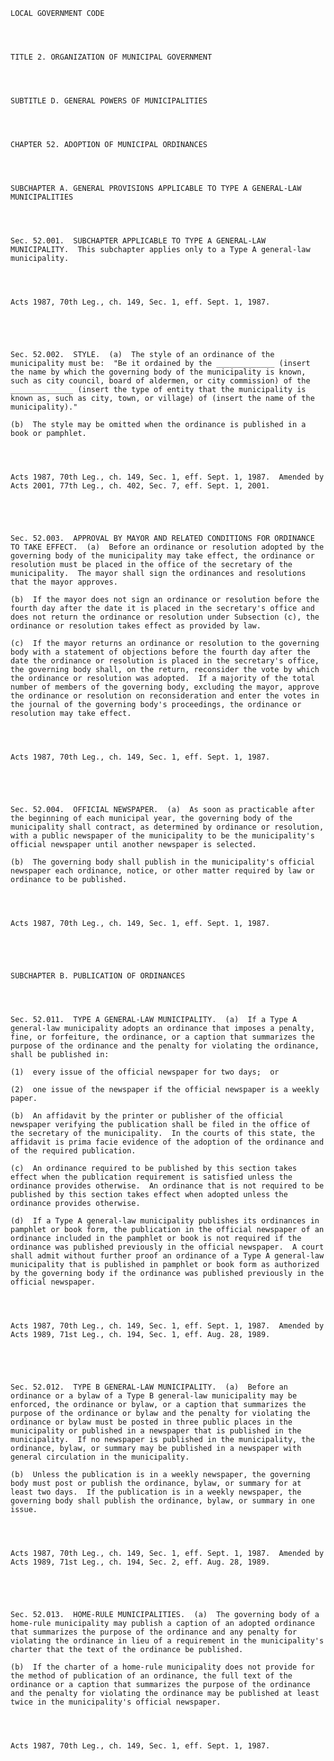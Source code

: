 ﻿
    
    
    	
    					
    
    
    LOCAL GOVERNMENT CODE
    
      
    
    
    TITLE 2. ORGANIZATION OF MUNICIPAL GOVERNMENT
    
      
    
    
    SUBTITLE D. GENERAL POWERS OF MUNICIPALITIES
    
      
    
    
    CHAPTER 52. ADOPTION OF MUNICIPAL ORDINANCES
    
      
    
    
    SUBCHAPTER A. GENERAL PROVISIONS APPLICABLE TO TYPE A GENERAL-LAW MUNICIPALITIES
    
      
    
    
    Sec. 52.001.  SUBCHAPTER APPLICABLE TO TYPE A GENERAL-LAW MUNICIPALITY.  This subchapter applies only to a Type A general-law municipality.
    
    
    
    
    Acts 1987, 70th Leg., ch. 149, Sec. 1, eff. Sept. 1, 1987.
    
    
    
    
    
    Sec. 52.002.  STYLE.  (a)  The style of an ordinance of the municipality must be:  "Be it ordained by the _____________ (insert the name by which the governing body of the municipality is known, such as city council, board of aldermen, or city commission) of the ______________ (insert the type of entity that the municipality is known as, such as city, town, or village) of (insert the name of the municipality)."
    
    (b)  The style may be omitted when the ordinance is published in a book or pamphlet.
    
    
    
    
    Acts 1987, 70th Leg., ch. 149, Sec. 1, eff. Sept. 1, 1987.  Amended by Acts 2001, 77th Leg., ch. 402, Sec. 7, eff. Sept. 1, 2001.
    
    
    
    
    
    Sec. 52.003.  APPROVAL BY MAYOR AND RELATED CONDITIONS FOR ORDINANCE TO TAKE EFFECT.  (a)  Before an ordinance or resolution adopted by the governing body of the municipality may take effect, the ordinance or resolution must be placed in the office of the secretary of the municipality.  The mayor shall sign the ordinances and resolutions that the mayor approves.
    
    (b)  If the mayor does not sign an ordinance or resolution before the fourth day after the date it is placed in the secretary's office and does not return the ordinance or resolution under Subsection (c), the ordinance or resolution takes effect as provided by law.
    
    (c)  If the mayor returns an ordinance or resolution to the governing body with a statement of objections before the fourth day after the date the ordinance or resolution is placed in the secretary's office, the governing body shall, on the return, reconsider the vote by which the ordinance or resolution was adopted.  If a majority of the total number of members of the governing body, excluding the mayor, approve the ordinance or resolution on reconsideration and enter the votes in the journal of the governing body's proceedings, the ordinance or resolution may take effect.
    
    
    
    
    Acts 1987, 70th Leg., ch. 149, Sec. 1, eff. Sept. 1, 1987.
    
    
    
    
    
    Sec. 52.004.  OFFICIAL NEWSPAPER.  (a)  As soon as practicable after the beginning of each municipal year, the governing body of the municipality shall contract, as determined by ordinance or resolution, with a public newspaper of the municipality to be the municipality's official newspaper until another newspaper is selected.
    
    (b)  The governing body shall publish in the municipality's official newspaper each ordinance, notice, or other matter required by law or ordinance to be published.
    
    
    
    
    Acts 1987, 70th Leg., ch. 149, Sec. 1, eff. Sept. 1, 1987.
    
    
    
    
    
    SUBCHAPTER B. PUBLICATION OF ORDINANCES
    
      
    
    
    Sec. 52.011.  TYPE A GENERAL-LAW MUNICIPALITY.  (a)  If a Type A general-law municipality adopts an ordinance that imposes a penalty, fine, or forfeiture, the ordinance, or a caption that summarizes the purpose of the ordinance and the penalty for violating the ordinance, shall be published in:
    
    (1)  every issue of the official newspaper for two days;  or
    
    (2)  one issue of the newspaper if the official newspaper is a weekly paper.
    
    (b)  An affidavit by the printer or publisher of the official newspaper verifying the publication shall be filed in the office of the secretary of the municipality.  In the courts of this state, the affidavit is prima facie evidence of the adoption of the ordinance and of the required publication.
    
    (c)  An ordinance required to be published by this section takes effect when the publication requirement is satisfied unless the ordinance provides otherwise.  An ordinance that is not required to be published by this section takes effect when adopted unless the ordinance provides otherwise.
    
    (d)  If a Type A general-law municipality publishes its ordinances in pamphlet or book form, the publication in the official newspaper of an ordinance included in the pamphlet or book is not required if the ordinance was published previously in the official newspaper.  A court shall admit without further proof an ordinance of a Type A general-law municipality that is published in pamphlet or book form as authorized by the governing body if the ordinance was published previously in the official newspaper.
    
    
    
    
    Acts 1987, 70th Leg., ch. 149, Sec. 1, eff. Sept. 1, 1987.  Amended by Acts 1989, 71st Leg., ch. 194, Sec. 1, eff. Aug. 28, 1989.
    
    
    
    
    
    Sec. 52.012.  TYPE B GENERAL-LAW MUNICIPALITY.  (a)  Before an ordinance or a bylaw of a Type B general-law municipality may be enforced, the ordinance or bylaw, or a caption that summarizes the purpose of the ordinance or bylaw and the penalty for violating the ordinance or bylaw must be posted in three public places in the municipality or published in a newspaper that is published in the municipality.  If no newspaper is published in the municipality, the ordinance, bylaw, or summary may be published in a newspaper with general circulation in the municipality.
    
    (b)  Unless the publication is in a weekly newspaper, the governing body must post or publish the ordinance, bylaw, or summary for at least two days.  If the publication is in a weekly newspaper, the governing body shall publish the ordinance, bylaw, or summary in one issue.
    
    
    
    
    Acts 1987, 70th Leg., ch. 149, Sec. 1, eff. Sept. 1, 1987.  Amended by Acts 1989, 71st Leg., ch. 194, Sec. 2, eff. Aug. 28, 1989.
    
    
    
    
    
    Sec. 52.013.  HOME-RULE MUNICIPALITIES.  (a)  The governing body of a home-rule municipality may publish a caption of an adopted ordinance that summarizes the purpose of the ordinance and any penalty for violating the ordinance in lieu of a requirement in the municipality's charter that the text of the ordinance be published.
    
    (b)  If the charter of a home-rule municipality does not provide for the method of publication of an ordinance, the full text of the ordinance or a caption that summarizes the purpose of the ordinance and the penalty for violating the ordinance may be published at least twice in the municipality's official newspaper.
    
    
    
    
    Acts 1987, 70th Leg., ch. 149, Sec. 1, eff. Sept. 1, 1987.
    
    
    
    
    				
